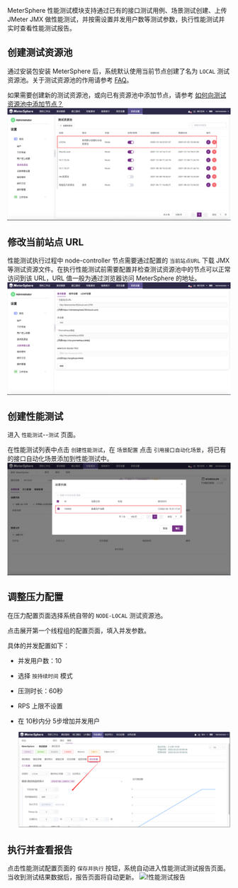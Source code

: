 MeterSphere 性能测试模块支持通过已有的接口测试用例、场景测试创建、上传 JMeter JMX 做性能测试，并按需设置并发用户数等测试参数，执行性能测试并实时查看性能测试报告。

## 创建测试资源池

通过安装包安装 MeterSphere 后，系统默认使用当前节点创建了名为 `LOCAL` 测试资源池。关于测试资源池的作用请参考 [FAQ](../faq/load_test.md#_1)。

如果需要创建新的测试资源池，或向已有资源池中添加节点，请参考 [如何向测试资源池中添加节点？](../faq/load_test.md#_2)
![!测试资源池](../img/system_management/测试资源池.png)

## 修改当前站点 URL

性能测试执行过程中 node-controller 节点需要通过配置的 `当前站点URL` 下载 JMX 等测试资源文件。在执行性能测试前需要配置并检查测试资源池中的节点可以正常访问到该 URL，URL 值一般为通过浏览器访问 MeterSphere 的地址。
![!当前站点URL](../img/system_management/当前站点URL.png)

## 创建性能测试

进入 `性能测试`--`测试` 页面。

在性能测试列表中点击 `创建性能测试`，在 `场景配置` 点击 `引用接口自动化场景`，将已有的接口自动化场景添加到性能测试中。
![!创建性能测试](../img/performance/创建性能测试.png)

## 调整压力配置

在压力配置页面选择系统自带的 `NODE-LOCAL` 测试资源池。

点击展开第一个线程组的配置页面，填入并发参数。

具体的并发配置如下：

- 并发用户数：10

- 选择 `按持续时间` 模式

- 压测时长：60秒

- RPS 上限不设置

- 在 10秒内分 5步增加并发用户

  ![!创建性能测试](../img/performance/性能_测试配置.png)

## 执行并查看报告

点击性能测试配置页面的 `保存并执行` 按钮，系统自动进入性能测试测试报告页面。当收到测试结果数据后，报告页面将自动更新。
![!性能测试报告](../img/performance/性能_性能测试报告.png)




